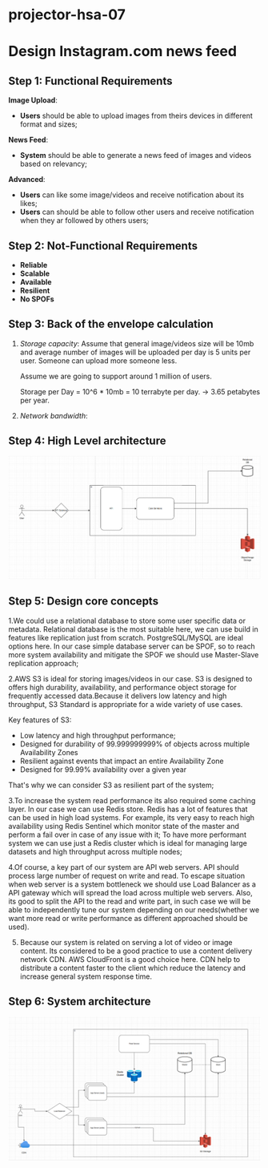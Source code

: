 # projector-hsa-07

# Design Instagram.com news feed

## Step 1: Functional Requirements

**Image Upload**:

* **Users** should be able to upload images from theirs devices in different format and sizes;

**News Feed**:

* **System** should be able to generate a news feed of images and videos based on relevancy;

**Advanced**:

* **Users** can like some image/videos and receive notification about its likes;
* **Users** can should be able to follow other users and receive notification when they ar followed by others users;

## Step 2: Not-Functional Requirements

* **Reliable**
* **Scalable**
* **Available**
* **Resilient**
* **No SPOFs**

## Step 3: Back of the envelope calculation

1. *Storage capacity*:
   Assume that general image/videos size will be 10mb and average number of images will be uploaded per day is 5 units
   per user. Someone can upload more someone less.

   Assume we are going to support around 1 million of users.

   Storage per Day = 10^6 * 10mb = 10 terrabyte per day. -> 3.65 petabytes per year.

2. *Network bandwidth*:

## Step 4: High Level architecture

![High Level architecture](high-level-architecture%20.png)

## Step 5: Design core concepts

1.We could use a relational database to store some user specific data or metadata. Relational database is the most
suitable here, we can use build in features like replication just from scratch. PostgreSQL/MySQL are ideal options
here. In our case simple database server can be SPOF, so to reach more system availability and mitigate the SPOF we
should use Master-Slave replication approach;

2.AWS S3 is ideal for storing images/videos in our case. S3 is designed to offers high durability, availability,
and performance object storage for frequently accessed data.Because it delivers low latency and high throughput, S3
Standard is appropriate for a wide variety of use cases.

Key features of S3:

* Low latency and high throughput performance;
* Designed for durability of 99.999999999% of objects across multiple Availability Zones
* Resilient against events that impact an entire Availability Zone
* Designed for 99.99% availability over a given year

That's why we can consider S3 as resilient part of the system;

3.To increase the system read performance its also required some caching layer. In our case we can use Redis store.
Redis has a lot of features that can be used in high load systems. For example, its very easy to reach high
availability using Redis Sentinel which monitor state of the master and perform a fail over in case of any issue with
it; To have more performant system we can use just a Redis cluster which is ideal for managing large datasets and
high throughput across multiple nodes;

4.Of course, a key part of our system are API web servers. API should process large number of request on write and read.
To escape situation when web server is a system bottleneck we should use Load Balancer as a API gateway which will
spread the load across multiple web servers. Also, its good to split the API to the read and write part, in such case we
will be able to independently tune our system depending on our needs(whether we want more read or write performance as
different approached should be used).

5. Because our system is related on serving a lot of video or image content. Its considered to be a good practice to use
   a content delivery network CDN. AWS CloudFront is a good choice here. CDN help to distribute a content faster to the
   client which reduce the latency and increase general system response time.

## Step 6: System architecture

![System architecture](system-architecture.png)
